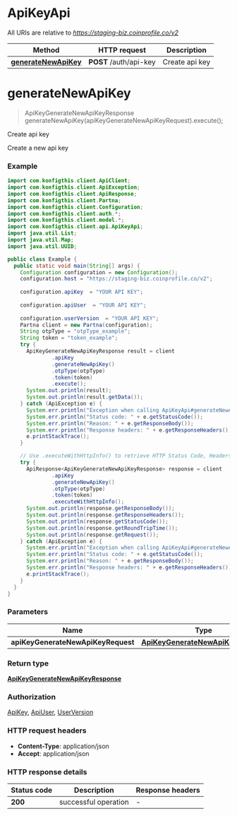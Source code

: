 # ApiKeyApi

All URIs are relative to *https://staging-biz.coinprofile.co/v2*

| Method | HTTP request | Description |
|------------- | ------------- | -------------|
| [**generateNewApiKey**](ApiKeyApi.md#generateNewApiKey) | **POST** /auth/api-key | Create api key |


<a name="generateNewApiKey"></a>
# **generateNewApiKey**
> ApiKeyGenerateNewApiKeyResponse generateNewApiKey(apiKeyGenerateNewApiKeyRequest).execute();

Create api key

Create a new api key

### Example
```java
import com.konfigthis.client.ApiClient;
import com.konfigthis.client.ApiException;
import com.konfigthis.client.ApiResponse;
import com.konfigthis.client.Partna;
import com.konfigthis.client.Configuration;
import com.konfigthis.client.auth.*;
import com.konfigthis.client.model.*;
import com.konfigthis.client.api.ApiKeyApi;
import java.util.List;
import java.util.Map;
import java.util.UUID;

public class Example {
  public static void main(String[] args) {
    Configuration configuration = new Configuration();
    configuration.host = "https://staging-biz.coinprofile.co/v2";
    
    configuration.apiKey  = "YOUR API KEY";
    
    configuration.apiUser  = "YOUR API KEY";
    
    configuration.userVersion  = "YOUR API KEY";
    Partna client = new Partna(configuration);
    String otpType = "otpType_example";
    String token = "token_example";
    try {
      ApiKeyGenerateNewApiKeyResponse result = client
              .apiKey
              .generateNewApiKey()
              .otpType(otpType)
              .token(token)
              .execute();
      System.out.println(result);
      System.out.println(result.getData());
    } catch (ApiException e) {
      System.err.println("Exception when calling ApiKeyApi#generateNewApiKey");
      System.err.println("Status code: " + e.getStatusCode());
      System.err.println("Reason: " + e.getResponseBody());
      System.err.println("Response headers: " + e.getResponseHeaders());
      e.printStackTrace();
    }

    // Use .executeWithHttpInfo() to retrieve HTTP Status Code, Headers and Request
    try {
      ApiResponse<ApiKeyGenerateNewApiKeyResponse> response = client
              .apiKey
              .generateNewApiKey()
              .otpType(otpType)
              .token(token)
              .executeWithHttpInfo();
      System.out.println(response.getResponseBody());
      System.out.println(response.getResponseHeaders());
      System.out.println(response.getStatusCode());
      System.out.println(response.getRoundTripTime());
      System.out.println(response.getRequest());
    } catch (ApiException e) {
      System.err.println("Exception when calling ApiKeyApi#generateNewApiKey");
      System.err.println("Status code: " + e.getStatusCode());
      System.err.println("Reason: " + e.getResponseBody());
      System.err.println("Response headers: " + e.getResponseHeaders());
      e.printStackTrace();
    }
  }
}

```

### Parameters

| Name | Type | Description  | Notes |
|------------- | ------------- | ------------- | -------------|
| **apiKeyGenerateNewApiKeyRequest** | [**ApiKeyGenerateNewApiKeyRequest**](ApiKeyGenerateNewApiKeyRequest.md)|  | |

### Return type

[**ApiKeyGenerateNewApiKeyResponse**](ApiKeyGenerateNewApiKeyResponse.md)

### Authorization

[ApiKey](../README.md#ApiKey), [ApiUser](../README.md#ApiUser), [UserVersion](../README.md#UserVersion)

### HTTP request headers

 - **Content-Type**: application/json
 - **Accept**: application/json

### HTTP response details
| Status code | Description | Response headers |
|-------------|-------------|------------------|
| **200** | successful operation |  -  |

